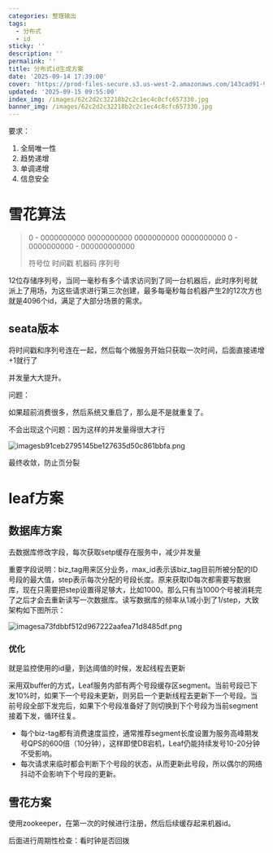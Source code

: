```yaml
---
categories: 整理输出
tags:
  - 分布式
  - id
sticky: ''
description: ''
permalink: ''
title: 分布式id生成方案
date: '2025-09-14 17:39:00'
cover: 'https://prod-files-secure.s3.us-west-2.amazonaws.com/143cad91-961b-48b0-82dc-78fbb6eb5abe/afeecfdd-b53a-4d0d-8dc8-7f6afe626350/anime-anime-girls-Mori-Calliope-Hololive-Dino-Art-2304478-wallhere.com.jpg?X-Amz-Algorithm=AWS4-HMAC-SHA256&X-Amz-Content-Sha256=UNSIGNED-PAYLOAD&X-Amz-Credential=ASIAZI2LB4665R4QFUCH%2F20250917%2Fus-west-2%2Fs3%2Faws4_request&X-Amz-Date=20250917T180047Z&X-Amz-Expires=3600&X-Amz-Security-Token=IQoJb3JpZ2luX2VjEDEaCXVzLXdlc3QtMiJHMEUCIGh93wd4EAyu2NZ%2FuzSAsqOBXiLeQVn4NQrVwDmBIHYwAiEAvEkSbIXHbRAESOwPNAGoIyXBqaawXeG2hUhxp20dgiQqiAQIqv%2F%2F%2F%2F%2F%2F%2F%2F%2F%2FARAAGgw2Mzc0MjMxODM4MDUiDIXpRCG1Xz62nrPdRircA2esSEc3zhq%2F%2BxJpBZU8CQYl3FNFC%2BaXN0Rrwf6WuAJ2qvDLVGUZoKIsjWv5%2FaTle%2B%2FcDBqbCMc%2FThKQ%2BdReMJrss2wpGLI7it%2FmQKU31zQ9Gso3G%2FBYA4CmrWJcR0GjfbuNSJASrzK81IgadyaTtblkhVXTAhFmFf2jLBhKA0wTebHPl9yxf8xwKhHXMi%2FelSsl2UU5%2BmwwPw1%2FeQNWEnqSp1G6FWdVcSujjkIFytsLDrfOkTLrEqq%2BuQn8ahuRSdxP9JQsLleB0rhiwOLsAE2Kxlj0L6OXtfB9I9u698fL02fYPqlEat28noV%2BSeaRIeuCKoXKz%2BIskUl6NWMcDgorXJQgOzCcQFirFNdSseV6jNSt1p%2BE%2B5eU2Jm34111vpl2h%2BniNAYZ1cR3%2F4HA5LwfQ8u9wcUsCMUYQNECKMli%2BHGDxabrFKPPL6OMq%2BNsgBpGeWqaBJO9UrkYyxhY3oHYpi8eRZJxxKx7tsabYA9rzg9I8mKBVlL4FPP7TU6RIkTNEVWzuaMPs2ezKWg4JvBYNdgJngW7yDyiV4LF%2BjyJOdJV4LbgV9XAkYUL4Z9RA6BRELvGCnE%2FyJF7lKp93H9upWUAmSNfHZcuAMrnBcHhBqoVsgE74VkYrPu0MJnZq8YGOqUBfMvhRww0LLsLfWGocs1f64j6jG26g0j1vTriZr7cm8TdIztZzsAepy%2F8ZC0ClHkKDkdA%2Bu3hUqZW3iDk0OSXfd%2BjEBsOlOHY%2Bg%2B2RRPsa9ZB%2B3rcJPO0%2FjIQRuRNyxo7tMqEVvkcvxDWZBV97z8dLueRUkC3t507iA4UjONJyPv9ofP0pa5JBgVCgDfCXWnVT7JfYMQelu2MqUKtpEY7WLpWAF8y&X-Amz-Signature=c5ad2bf465a995f087472c70eeef53a2e3467797de247d0a265d44976295db51&X-Amz-SignedHeaders=host&x-amz-checksum-mode=ENABLED&x-id=GetObject'
updated: '2025-09-15 09:55:00'
index_img: /images/62c2d2c32218b2c2c1ec4c8cfc657330.jpg
banner_img: /images/62c2d2c32218b2c2c1ec4c8cfc657330.jpg
---
```


要求：

1. 全局唯一性
2. 趋势递增
3. 单调递增
4. 信息安全

# 雪花算法

> 0 - 0000000000 0000000000 0000000000 0000000000 0 - 0000000000 - 000000000000
>
> 符号位 时间戳 机器码 序列号
>
>

12位存储序列号，当同一毫秒有多个请求访问到了同一台机器后，此时序列号就派上了用场，为这些请求进行第三次创建，最多每毫秒每台机器产生2的12次方也就是4096个id，满足了大部分场景的需求。


## seata版本


将时间戳和序列号连在一起，然后每个微服务开始只获取一次时间，后面直接递增+1就行了


并发量大大提升。


问题：


如果超前消费很多，然后系统又重启了，那么是不是就重复了。


不会出现这个问题：因为这样的并发量得很大才行


![imagesb91ceb2795145be127635d50c861bbfa.png](/images/c686239b1567bd4f1ee7f6da809063a0.png)


最终收敛，防止页分裂


# leaf方案


## 数据库方案


去数据库修改字段，每次获取setp缓存在服务中，减少并发量


重要字段说明：biz_tag用来区分业务，max_id表示该biz_tag目前所被分配的ID号段的最大值，step表示每次分配的号段长度。原来获取ID每次都需要写数据库，现在只需要把step设置得足够大，比如1000。那么只有当1000个号被消耗完了之后才会去重新读写一次数据库。读写数据库的频率从1减小到了1/step，大致架构如下图所示：


![imagesa73fdbbf512d967222aafea71d8485df.png](/images/6ba8f71fc9902de8f6ead17de802a727.png)


### 优化


就是监控使用的id量，到达阈值的时候，发起线程去更新


采用双buffer的方式，Leaf服务内部有两个号段缓存区segment。当前号段已下发10%时，如果下一个号段未更新，则另启一个更新线程去更新下一个号段。当前号段全部下发完后，如果下个号段准备好了则切换到下个号段为当前segment接着下发，循环往复。

- 每个biz-tag都有消费速度监控，通常推荐segment长度设置为服务高峰期发号QPS的600倍（10分钟），这样即使DB宕机，Leaf仍能持续发号10-20分钟不受影响。
- 每次请求来临时都会判断下个号段的状态，从而更新此号段，所以偶尔的网络抖动不会影响下个号段的更新。

## 雪花方案


使用zookeeper，在第一次的时候进行注册，然后后续缓存起来机器id。


后面进行周期性检查：看时钟是否回拨


